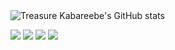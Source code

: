 <img src="https://github-readme-stats.vercel.app/api?username=trekab&count_private=true&show_icons=true&hide_rank=true&hide_border=true&layout=compact" alt="Treasure Kabareebe's GitHub stats">

[<img src="https://img.shields.io/badge/%20%20-portfolio-3399ff?style=for-the-badge&logo=portfolio&logoColor=white&logoWidth=30" />](https://trekab.github.io/portfolio/) [<img src="https://img.shields.io/badge/%20%20-twitter-3399ff?style=for-the-badge&logo=twitter&logoColor=white&logoWidth=30" />](https://twitter.com/TKabareebe) [<img src="https://img.shields.io/badge/linkedin-3399ff.svg?&style=for-the-badge&logo=linkedin&logoColor=white" />](https://www.linkedin.com/in/treasure-kabareebe/) [<img src="https://img.shields.io/badge/%20%20-angellist-3399ff?style=for-the-badge&logo=portfolio&logoColor=white&logoWidth=30" />](https://angel.co/u/trekab) 
